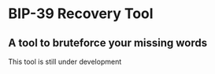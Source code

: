 # BIP-39 Recovery Tool

## A tool to bruteforce your missing words

This tool is still under development
